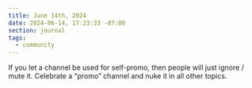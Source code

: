 ```yaml
---
title: June 14th, 2024
date: 2024-06-14, 17:23:33 -07:00
section: journal
tags:
  - community
---
```

If you let a channel be used for self-promo, then people will just ignore / mute it. Celebrate a “promo” channel and nuke it in all other topics.